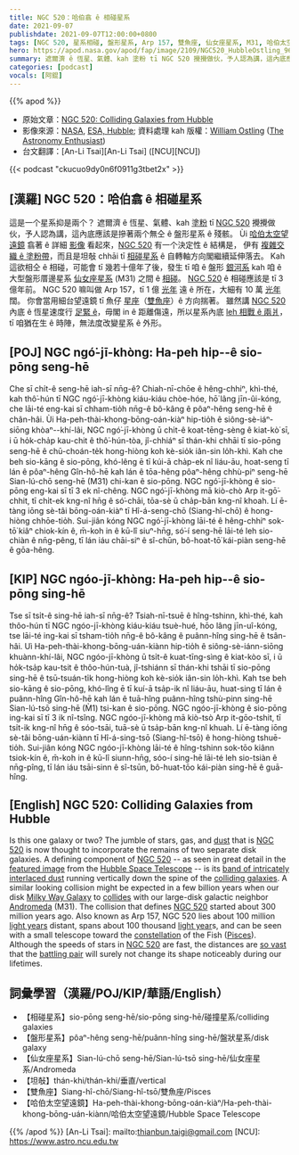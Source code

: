 ```yaml
---
title: NGC 520：哈伯翕 ê 相碰星系
date: 2021-09-07
publishdate: 2021-09-07T12:00:00+0800
tags: [NGC 520, 星系相碰, 盤形星系, Arp 157, 雙魚座, 仙女座星系, M31, 哈伯太空望遠鏡]
hero: https://apod.nasa.gov/apod/fap/image/2109/NGC520_HubbleOstling_960.jpg
summary: 遮爾濟 ê 恆星、氣體、kah 塗粉 tī NGC 520 攪攪做伙，予人認為講，這內底應該是摻著兩个無仝 ê 盤形星系 ê 殘骸。
categories: [podcast]
vocals: [阿錕]
---
```


{{% apod %}}

- 原始文章：[NGC 520: Colliding Galaxies from Hubble](https://apod.nasa.gov/apod/ap210907.html)
- 影像來源：[NASA](https://www.nasa.gov/), [ESA, Hubble](https://esahubble.org/); 資料處理 kah 版權：[William Ostling](https://www.instagram.com/the_astronomy_enthusiast/) ([The Astronomy Enthusiast](https://theastroenthusiast.com/))
- 台文翻譯：[An-Li Tsai][An-Li Tsai] ([NCU][NCU])

{{< podcast "ckucuo9dy0n6f0911g3tbet2x" >}}

## [漢羅] NGC 520：哈伯翕 ê 相碰星系
這是一个星系抑是兩个？
遮爾濟 ê 恆星、氣體、kah [塗粉][dust] tī [NGC 520][NGC 520 1] 攪攪做伙，予人認為講，這內底應該是摻著兩个無仝 ê 盤形星系 ê 殘骸。
Ùi [哈伯太空望遠鏡][Hubble Space Telescope] 翕著 ê 詳細 [影像][featured image] 看起來，[NGC 520][NGC 520 2] 有一个決定性 ê 結構是，
伊有 [複雜交織 ê 塗粉帶][band of intricately interlaced dust]，而且是坦敧 chhāi tī [相碰星系][colliding galaxies] ê 自轉軸方向閣繼續延伸落去。
Kah 這欲相仝 ê 相碰，可能會 tī 幾若十億年了後，發生 tī 咱 ê 盤形 [銀河系][Milky Way Galaxy] kah 咱 ê 大型盤形厝邊星系 [仙女座星系][Andromeda] (M31) 之間 ê [相碰][collides]。
[NGC 520][NGC 520 3] ê 相碰應該是 tī 3 億年前。
NGC 520 嘛叫做 Arp 157，tī 1 億 [光年][light years] 遠 ê 所在，大細有 10 萬 [光年][light year] 闊。
你會當用細台望遠鏡 tī 魚仔 [星座][constellation]（[雙魚座][Pisces]）ê 方向揣著。
雖然講 [NGC 520][NGC 520 4] 內底 ê 恆星速度行 [足緊 ê][so vast]，毋閣 in ê 距離傷遠，所以星系內底 [leh 相戰 ê 兩爿][battling pair]，tī 咱猶在生 ê 時陣，無法度改變星系 ê 外形。

## [POJ] NGC ngó͘-jī-khòng: Ha-peh hi̍p--ê sio-pōng seng-hē
Che sī chi̍t-ê seng-hē iah-sī nn̄g-ê?
Chiah-nī-chōe ê hêng-chhiⁿ, khì-thé, kah thô͘-hún tī NGC ngó͘-jī-khòng kiáu-kiáu chòe-hóe, hō͘ lâng jīn-ûi-kóng, che lāi-té eng-kai sī chham-tio̍h nn̄g-ê bô-kâng ê pôaⁿ-hêng seng-hē ê chân-hâi.
Ùi Ha-peh-thài-khong-bōng-oán-kiàⁿ hip-tio̍h ê siông-sè-iáⁿ-siōng khòaⁿ--khí-lâi, NGC ngó͘-jī-khòng ū chi̍t-ê koat-tēng-sèng ê kiat-kò͘ sī,
i ū ho̍k-cha̍p kau-chit ê thô͘-hún-tòa, jî-chhiáⁿ sī thán-khi chhāi tī sio-pōng seng-hē ê chū-choán-te̍k hong-hiòng koh kè-sio̍k iân-sin lo̍h-khì.
Kah che beh sio-kāng ê sio-pōng, khó-lêng ē tī kúi-ā cha̍p-ek nî liáu-āu, hoat-seng tī lán ê pôaⁿ-hêng Gîn-hô-hē kah lán ê tōa-hêng pôaⁿ-hêng chhù-piⁿ seng-hē Sian-lú-chō seng-hē (M31) chi-kan ê sio-pōng.
NGC ngó͘-jī-khòng ê sio-pōng eng-kai sī tī 3 ek nî-chêng.
NGC ngó͘-jī-khòng mā kiò-chò Arp it-gō͘-chhit, tī chi̍t-ek kng-nî hn̄g ê só͘-chāi, tōa-sè ū cha̍p-bān kng-nî khoah.
Lí ē-tàng iōng sè-tâi bōng-oán-kiàⁿ tī Hî-á-seng-chō (Siang-hî-chō) ê hong-hiòng chhōe-tio̍h.
Sui-jiân kóng NGC ngó͘-jī-khòng lāi-té ê hêng-chhiⁿ sok-tō͘ kiâⁿ chiok-kín ê, m̄-koh in ê kū-lî siuⁿ-hn̄g, só͘-í seng-hē lāi-té leh sio-chiàn ê nn̄g-pêng, tī lán iáu chāi-siⁿ ê sî-chūn, bô-hoat-tō͘ kái-piàn seng-hē ê gōa-hêng.

## [KIP] NGC ngóo-jī-khòng: Ha-peh hi̍p--ê sio-pōng sing-hē
Tse sī tsi̍t-ê sing-hē iah-sī nn̄g-ê?
Tsiah-nī-tsuē ê hîng-tshinn, khì-thé, kah thôo-hún tī NGC ngóo-jī-khòng kiáu-kiáu tsuè-hué, hōo lâng jīn-uî-kóng, tse lāi-té ing-kai sī tsham-tio̍h nn̄g-ê bô-kâng ê puânn-hîng sing-hē ê tsân-hâi.
Uì Ha-peh-thài-khong-bōng-uán-kiànn hip-tio̍h ê siông-sè-iánn-siōng khuànn-khí-lâi, NGC ngóo-jī-khòng ū tsi̍t-ê kuat-tīng-sìng ê kiat-kòo sī,
i ū ho̍k-tsa̍p kau-tsit ê thôo-hún-tuà, jî-tshiánn sī thán-khi tshāi tī sio-pōng sing-hē ê tsū-tsuán-ti̍k hong-hiòng koh kè-sio̍k iân-sin lo̍h-khì.
Kah tse beh sio-kāng ê sio-pōng, khó-lîng ē tī kuí-ā tsa̍p-ik nî liáu-āu, huat-sing tī lán ê puânn-hîng Gîn-hô-hē kah lán ê tuā-hîng puânn-hîng tshù-pinn sing-hē Sian-lú-tsō sing-hē (M̀1) tsi-kan ê sio-pōng.
NGC ngóo-jī-khòng ê sio-pōng ing-kai sī tī 3 ik nî-tsîng.
NGC ngóo-jī-khòng mā kiò-tsò Arp it-gōo-tshit, tī tsi̍t-ik kng-nî hn̄g ê sóo-tsāi, tuā-sè ū tsa̍p-bān kng-nî khuah.
Lí ē-tàng iōng sè-tâi bōng-uán-kiànn tī Hî-á-sing-tsō (Siang-hî-tsō) ê hong-hiòng tshuē-tio̍h.
Sui-jiân kóng NGC ngóo-jī-khòng lāi-té ê hîng-tshinn sok-tōo kiânn tsiok-kín ê, m̄-koh in ê kū-lî siunn-hn̄g, sóo-í sing-hē lāi-té leh sio-tsiàn ê nn̄g-pîng, tī lán iáu tsāi-sinn ê sî-tsūn, bô-huat-tōo kái-piàn sing-hē ê guā-hîng.

## [English] NGC 520: Colliding Galaxies from Hubble
Is this one galaxy or two?
The jumble of stars, gas, and [dust][dust] that is [NGC 520][NGC 520 1] is now thought to incorporate the remains of two separate disk galaxies.
A defining component of [NGC 520][NGC 520 2] -- as seen in great detail in the [featured image][featured image] from the [Hubble Space Telescope][Hubble Space Telescope] -- is its [band of intricately interlaced dust][band of intricately interlaced dust] running vertically down the spine of the [colliding galaxies][colliding galaxies].
A similar looking collision might be expected in a few billion years when our disk [Milky Way Galaxy][Milky Way Galaxy] to [collides][collides] with our large-disk galactic neighbor [Andromeda][Andromeda] (M31).
The collision that defines [NGC 520][NGC 520 3] started about 300 million years ago.
Also known as Arp 157, NGC 520 lies about 100 million [light years][light years] distant, spans about 100 thousand [light year][light year]s, and can be seen with a small telescope toward the [constellation][constellation] of the Fish ([Pisces][Pisces]).
Although the speeds of stars in [NGC 520][NGC 520 4] are fast, the distances are [so vast][so vast] that the [battling pair][battling pair] will surely not change its shape noticeably during our lifetimes.

## 詞彙學習（漢羅/POJ/KIP/華語/English）
- 【相碰星系】sio-pōng seng-hē/sio-pōng sing-hē/碰撞星系/colliding galaxies
- 【盤形星系】pôaⁿ-hêng seng-hē/puânn-hîng sing-hē/盤狀星系/disk galaxy
- 【仙女座星系】Sian-lú-chō seng-hē/Sian-lú-tsō sing-hē/仙女座星系/Andromeda
- 【坦敧】thán-khi/thán-khi/垂直/vertical
- 【雙魚座】Siang-hî-chō/Siang-hî-tsō/雙魚座/Pisces
- 【哈伯太空望遠鏡】Ha-peh-thài-khong-bōng-oán-kiàⁿ/Ha-peh-thài-khong-bōng-uán-kiànn/哈伯太空望遠鏡/Hubble Space Telescope

{{% /apod %}}
[An-Li Tsai]: mailto:thianbun.taigi@gmail.com
[NCU]: https://www.astro.ncu.edu.tw

[dust]:https://apod.nasa.gov/apod/ap030706.html
[NGC 520 1]:https://en.wikipedia.org/wiki/NGC_520
[NGC 520 2]:https://esahubble.org/images/heic0810aq/
[featured image]:https://www.flickr.com/photos/192935202@N08/51398314609/
[Hubble Space Telescope]:https://www.nasa.gov/content/goddard/hubble-history-timeline
[band of intricately interlaced dust]:https://apod.nasa.gov/apod/ap111129.html
[colliding galaxies]:https://apod.nasa.gov/apod/ap130514.html
[Milky Way Galaxy]:https://imagine.gsfc.nasa.gov/science/objects/milkyway1.html
[collides]:https://apod.nasa.gov/apod/ap120604.html
[Andromeda]:https://en.wikipedia.org/wiki/Andromeda_Galaxy
[NGC 520 3]:http://www.cv.nrao.edu/~jhibbard/n520/n520.html
[light years]:https://chandra.harvard.edu/photo/cosmic_distance.html
[light year]:https://spaceplace.nasa.gov/light-year/en/
[constellation]:https://www.iau.org/public/themes/constellations/
[Pisces]:https://chandra.harvard.edu/photo/constellations/pisces.html
[NGC 520 4]:https://ui.adsabs.harvard.edu/abs/2005MNRAS.359..455R/abstract
[so vast]:https://k9inebubbles.com/wp-content/uploads/2020/11/surprised-dog-heartworm.jpg
[battling pair]:https://apod.nasa.gov/apod/ap160203.html
